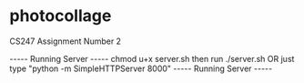 photocollage
============

CS247 Assignment Number 2

----- Running Server -----
chmod u+x server.sh then run ./server.sh 
OR 
just type "python -m SimpleHTTPServer 8000" 
----- Running Server -----
